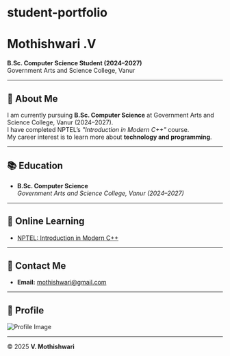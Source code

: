 # student-portfolio

# Mothishwari .V

**B.Sc. Computer Science Student (2024–2027)**  
Government Arts and Science College, Vanur

---

## 🌟 About Me

I am currently pursuing **B.Sc. Computer Science** at Government Arts and Science College, Vanur (2024–2027).  
I have completed NPTEL’s *"Introduction in Modern C++"* course.  
My career interest is to learn more about **technology and programming**.

---

## 📚 Education

- **B.Sc. Computer Science**  
  *Government Arts and Science College, Vanur (2024–2027)*

---

## 📖 Online Learning

- [NPTEL: Introduction in Modern C++](https://onlinecourses.nptel.ac.in/noc25_cs144/unit?unit=52&assessment=460)

---

## 📩 Contact Me

- **Email:** [mothishwari@gmail.com](mailto:mothishwari@gmail.com)

---

## 📸 Profile

![Profile Image](a20b1ba1-d2d3-47de-a060-fe217ed640d1.png)

---

© 2025 **V. Mothishwari**
